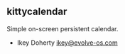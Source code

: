 kittycalendar
------------

Simple on-screen persistent calendar.

 * Ikey Doherty <ikey@evolve-os.com>
